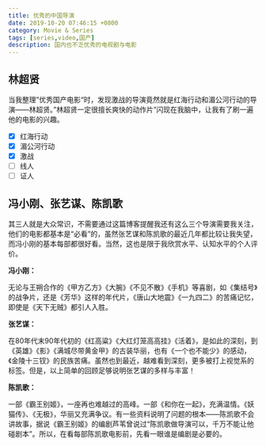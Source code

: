 ```yaml
---
title: 优秀的中国导演
date: 2019-10-20 07:46:15 +0800
category: Movie & Series
tags: [series,video,国产]
description: 国内也不乏优秀的电视剧与电影
---
```


## 林超贤

当我整理”优秀国产电影“时，发现激战的导演竟然就是红海行动和湄公河行动的导演——林超贤。”林超贤一定很擅长爽快的动作片”闪现在我脑中，让我有了刷一遍他的电影的兴趣。

- [x] 红海行动
- [x] 湄公河行动
- [x] 激战
- [ ] 线人
- [ ] 证人

## 冯小刚、张艺谋、陈凯歌

其三人就是大众常识，不需要通过这篇博客提醒我还有这么三个导演需要我关注，他们的电影都基本是“必看”的，虽然张艺谋和陈凯歌的最近几年都比较让我失望，而冯小刚的基本每部都很好看。当然，这也是限于我欣赏水平、认知水平的个人评价。

**冯小刚：**

无论与王朔合作的《甲方乙方》《大腕》《不见不散》《手机》等喜剧，如《集结号》的战争片，还是《芳华》这样的年代片，《唐山大地震》《一九四二》的苦痛记忆，即使是《天下无贼》都引人入胜。

**张艺谋：**

在80年代末90年代初的《红高粱》《大红灯笼高高挂》《活着》，是如此的深刻，到《英雄》《影》《满城尽带黄金甲》的古装华丽，也有《一个也不能少》的感动，《金陵十三钗》的民族苦痛。虽然也到最近，越难看到深刻，更多被打上视觉系的标签。但是，以上简单的回顾足够说明张艺谋的多样与丰富！

**陈凯歌：**

一部《霸王别姬》，一座再也难越过的高峰。一部《和你在一起》，充满温情。《妖猫传》、《无极》，华丽又充满争议。有一些资料说明了问题的根本——陈凯歌不会讲故事，据说《霸王别姬》的编剧芦苇曾说过“陈凯歌做导演可以，千万不能让他碰剧本”。所以，在看每部陈凯歌电影前，先看一眼谁是编剧是必要的。